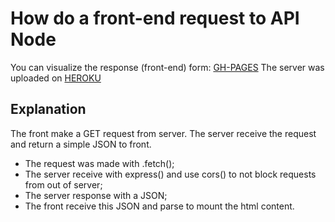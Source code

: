 # How do a front-end request to API Node

You can visualize the response (front-end) form: <a href='https://pablorodrigo52.github.io/node-api/'>GH-PAGES</a>
The server was uploaded on <a href='https://pablorodrigo52-api-node.herokuapp.com'>HEROKU</a>


## Explanation
The front make a GET request from server. The server receive the request and return a simple JSON to front.

- The request was made with .fetch();
- The server receive with express() and use cors() to not block requests from out of server;
- The server response with a JSON;
- The front receive this JSON and parse to mount the html content.